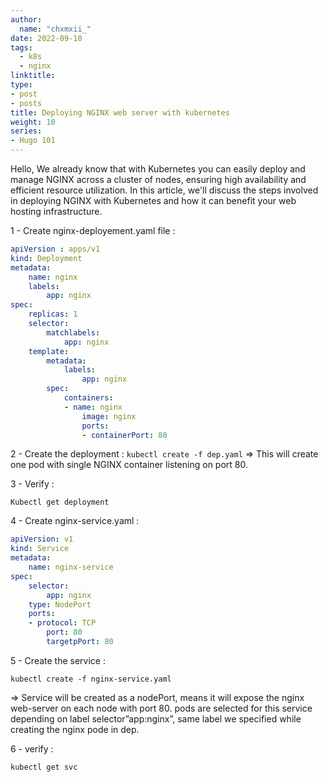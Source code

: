 ```yaml
---
author:
  name: "chxmxii_"
date: 2022-09-10
tags:
  - k8s
  - nginx
linktitle: 
type:
- post
- posts
title: Deploying NGINX web server with kubernetes
weight: 10
series:
- Hugo 101
---
```


Hello, We already know that with Kubernetes you can easily deploy and manage NGINX across a cluster of nodes, ensuring high availability and efficient resource utilization. In this article, we'll discuss the steps involved in deploying NGINX with Kubernetes and how it can benefit your web hosting infrastructure.

1 - Create nginx-deployement.yaml file :

```yaml
apiVersion : apps/v1
kind: Deployment
metadata:
	name: nginx
	labels:
		app: nginx
spec:
	replicas: 1
	selector:
		matchlabels:
			app: nginx
	template: 
		metadata: 
			labels:
				app: nginx
		spec:
			containers:
			- name: nginx
				image: nginx
				ports:
				- containerPort: 80
```

2 - Create the deployment : 
`kubectl create -f dep.yaml`
   ⇒ This will create one pod with single NGINX container listening on port 80.

3 - Verify :

`Kubectl get deployment`

4 - Create nginx-service.yaml : 

```yaml
apiVersion: v1
kind: Service
metadata:
	name: nginx-service
spec:
	selector:
		app: nginx
	type: NodePort
	ports:
	- protocol: TCP
		port: 80
		targetpPort: 80
```

5 - Create the service : 

`kubectl create -f nginx-service.yaml`

⇒ Service will be created as a nodePort, means it will expose the nginx web-server on each node with port 80. pods are selected for this service depending on label selector”app:nginx”, same label we specified while creating the nginx pode in dep.

6 - verify :

`kubectl get svc`